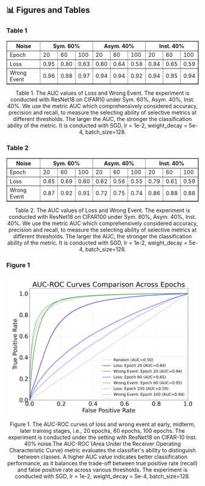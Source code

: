## 📊 Figures and Tables

### Table 1

<table border="1" cellspacing="0" cellpadding="5">
  <thead>
    <tr>
      <th rowspan="2">Noise</th>
      <th colspan="3">Sym. 60%</th>
      <th colspan="3">Asym. 40%</th>
      <th colspan="3">Inst. 40%</th>
    </tr>
  </thead>
  <tbody>
    <tr>
      <td>Epoch</td>
      <td>20</td>
      <td>60</td>
      <td>100</td>
      <td>20</td>
      <td>60</td>
      <td>100</td>
      <td>20</td>
      <td>60</td>
      <td>100</td>
    </tr>
    <tr>
      <td>Loss</td>
      <td>0.95</td>
      <td>0.80</td>
      <td>0.63</td>
      <td>0.80</td>
      <td>0.64</td>
      <td>0.58</td>
      <td>0.84</td>
      <td>0.65</td>
      <td>0.59</td>
    </tr>
    <tr>
      <td>Wrong Event</td>
      <td>0.96</td>
      <td>0.98</td>
      <td>0.97</td>
      <td>0.94</td>
      <td>0.94</td>
      <td>0.92</td>
      <td>0.94</td>
      <td>0.95</td>
      <td>0.94</td>
    </tr>
  </tbody>
</table>

<center>Table 1. The AUC values of Loss and Wrong Event. The experiment is conducted with ResNet18 on CIFAR10 under Sym. 60%, Asym. 40%, Inst. 40%. We use the metric AUC which comprehensively considered accuracy, precision and recall, to measure the selecting ability of selective metrics at different thresholds. The larger the AUC, the stronger the classification ability of the metric. It is conducted with SGD, lr = 1e-2, weight_decay = 5e-4, batch_size=128.</center>

### Table 2

<table border="1" cellspacing="0" cellpadding="5">
  <thead>
    <tr>
      <th rowspan="2">Noise</th>
      <th colspan="3">Sym. 60%</th>
      <th colspan="3">Asym. 40%</th>
      <th colspan="3">Inst. 40%</th>
    </tr>
  </thead>
  <tbody>
    <tr>
      <td>Epoch</td>
      <td>20</td>
      <td>60</td>
      <td>100</td>
      <td>20</td>
      <td>60</td>
      <td>100</td>
      <td>20</td>
      <td>60</td>
      <td>100</td>
    </tr>
    <tr>
      <td>Loss</td>
      <td>0.85</td>
      <td>0.69</td>
      <td>0.60</td>
      <td>0.62</td>
      <td>0.56</td>
      <td>0.55</td>
      <td>0.79</td>
      <td>0.61</td>
      <td>0.59</td>
    </tr>
    <tr>
      <td>Wrong Event</td>
      <td>0.87</td>
      <td>0.92</td>
      <td>0.91</td>
      <td>0.72</td>
      <td>0.75</td>
      <td>0.74</td>
      <td>0.86</td>
      <td>0.88</td>
      <td>0.88</td>
    </tr>
  </tbody>
</table>

<center>Table 2. The AUC values of Loss and Wrong Event. The experiment is conducted with ResNet18 on CIFAR100 under Sym. 60%, Asym. 40%, Inst. 40%. We use the metric AUC which comprehensively considered accuracy, precision and recall, to measure the selecting ability of selective metrics at different thresholds. The larger the AUC, the stronger the classification ability of the metric. It is conducted with SGD, lr = 1e-2, weight_decay = 5e-4, batch_size=128.</center>

### Figure 1

<div>			
    <center>	
    <img src="566e9264c6d2d103521b24dc031fb5c.png"
         alt=""
         style=""/>
    <br>		
    Figure 1. The AUC-ROC curves of loss and wrong event at early, midterm, later training stages, i.e., 20 epochs, 60 epochs, 100 epochs. The experiment is conducted under the setting with ResNet18 on CIFAR-10 Inst. 40% noise.The AUC-ROC (Area Under the Receiver Operating Characteristic Curve) metric evaluates the classifier's ability to distinguish between classes. A higher AUC value indicates better classification performance, as it balances the trade-off between true positive rate (recall) and false positive rate across various thresholds. The experiment is conducted with SGD, lr = 1e-2, weight_decay = 5e-4, batch_size=128.
    </center>
</div>




